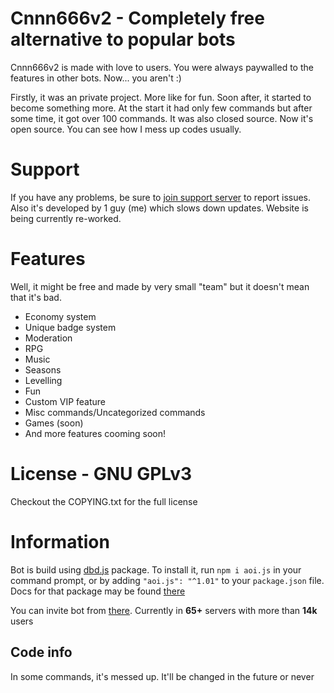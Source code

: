 # Cnnn666v2 - Completely free alternative to popular bots
Cnnn666v2 is made with love to users. You were always paywalled to the features in other bots. Now... you aren't :)

Firstly, it was an private project. More like for fun. Soon after, it started to become something more. At the start it had only few commands but after some time, it got over 100 commands.
It was also closed source. Now it's open source.
You can see how I mess up codes usually.

# Support
If you have any problems, be sure to [join support server](https://discord.gg/mt4hDxQpPg) to report issues.
Also it's developed by 1 guy (me) which slows down updates.
Website is being currently re-worked.

# Features
Well, it might be free and made by very small "team" but it doesn't mean that it's bad.
- Economy system
- Unique badge system
- Moderation
- RPG
- Music
- Seasons
- Levelling
- Fun
- Custom VIP feature
- Misc commands/Uncategorized commands
- Games (soon)
- And more features cooming soon!

# License - GNU GPLv3
Checkout the COPYING.txt for the full license

# Information
Bot is build using [dbd.js](https://dbd.js.org/) package.
To install it, run `npm i aoi.js` in your command prompt,
or by adding `"aoi.js": "^1.01"` to your `package.json` file.
Docs for that package may be found [there](https://dbd.leref.ga/)

You can invite bot from [there](https://top.gg/bot/794583111647494174/invite/). 
Currently in **65+** servers with more than **14k** users

## Code info
In some commands, it's messed up. It'll be changed in the future or never
